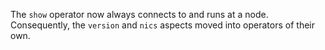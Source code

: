 The `show` operator now always connects to and runs at a node. Consequently, the
`version` and `nics` aspects moved into operators of their own.
